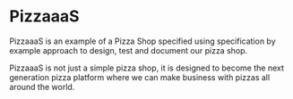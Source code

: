 # PizzaaaS

PizzaaaS is an example of a Pizza Shop specified using specification by example approach to design, test and document our pizza shop.

PizzaaaS is not just a simple pizza shop, it is designed to become the next generation pizza platform where we can make business with pizzas all around the world.
